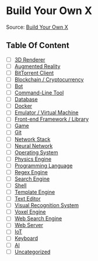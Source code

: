 ﻿# Build Your Own X

Source: [Build Your Own X](https://build-your-own-x.vercel.app/)

## Table Of Content
- [ ] [3D Renderer](./3d-renderer/)
- [ ] [Augmented Reality](./augmented-reality/)
- [ ] [BitTorrent Client](./bittorrent-client/)
- [ ] [Blockchain / Cryptocurrency](./blockchain-cryptocurrency/)
- [ ] [Bot](./bot/)
- [ ] [Command-Line Tool](./command-line-tool/)
- [ ] [Database](./database/)
- [ ] [Docker](./docker/)
- [ ] [Emulator / Virtual Machine](./emulator-virtual-machine/)
- [ ] [Front-end Framework / Library](./front-end-framework-library/)
- [ ] [Game](./game/)
- [ ] [Git](./git/)
- [ ] [Network Stack](./network-stack/)
- [ ] [Neural Network](./neural-network/)
- [ ] [Operating System](./operating-system/)
- [ ] [Physics Engine](./physics-engine/)
- [ ] [Programming Language](./programming-language/)
- [ ] [Regex Engine](./regex-engine/)
- [ ] [Search Engine](./search-engine/)
- [ ] [Shell](./shell/)
- [ ] [Template Engine](./template-engine/)
- [ ] [Text Editor](./text-editor/)
- [ ] [Visual Recognition System](./visual-recognition-system/)
- [ ] [Voxel Engine](./voxel-engine/)
- [ ] [Web Search Engine](./web-search-engine/)
- [ ] [Web Server](./web-server/)
- [ ] [IoT](./iot/)
- [ ] [Keyboard](./keyboard/)
- [ ] [AI](./ai/)
- [ ] [Uncategorized](./uncategorized/)
